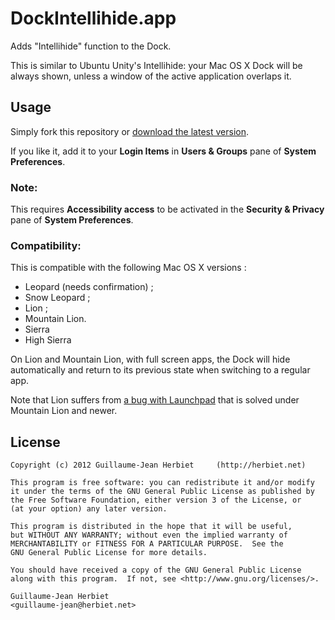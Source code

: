 # DockIntellihide.app

Adds "Intellihide" function to the Dock.

This is similar to Ubuntu Unity's Intellihide: your Mac OS X Dock will be always shown, unless a window of the active application overlaps it.

## Usage

Simply fork this repository or [download the latest version](https://github.com/downloads/gjherbiet/DockIntellihide.app/DockIntellihide.zip).

If you like it, add it to your **Login Items** in **Users & Groups** pane of **System Preferences**.

### Note:

This requires **Accessibility access** to be activated in the
**Security & Privacy** pane of **System Preferences**.

### Compatibility:

This is compatible with the following Mac OS X versions :
* Leopard (needs confirmation) ;
* Snow Leopard ;
* Lion ;
* Mountain Lion.
* Sierra
* High Sierra

On Lion and Mountain Lion, with full screen apps, the Dock will hide automatically and return to its previous state when switching to a regular app.

Note that Lion suffers from [a bug with Launchpad](https://github.com/gjherbiet/DockIntellihide.app/issues/1) that is solved under Mountain Lion and newer.

## License

	Copyright (c) 2012 Guillaume-Jean Herbiet     (http://herbiet.net)
	
	This program is free software: you can redistribute it and/or modify
	it under the terms of the GNU General Public License as published by
	the Free Software Foundation, either version 3 of the License, or
	(at your option) any later version.
	
	This program is distributed in the hope that it will be useful,
	but WITHOUT ANY WARRANTY; without even the implied warranty of
	MERCHANTABILITY or FITNESS FOR A PARTICULAR PURPOSE.  See the
	GNU General Public License for more details.
	
	You should have received a copy of the GNU General Public License
	along with this program.  If not, see <http://www.gnu.org/licenses/>.
	
	Guillaume-Jean Herbiet
	<guillaume-jean@herbiet.net>